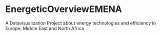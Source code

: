 # EnergeticOverviewEMENA
A Datavisualization Project about energy technologies and efficiency in Europe, Middle East and North Africa
